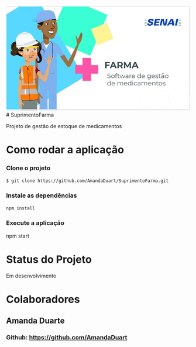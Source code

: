
<center>
  <img src="https://github.com/AmandaDuart/SuprimentoFarma/blob/main/src/public/img/Logo.jpg" width="900"></img>
</center>  
# SuprimentoFarma

Projeto de gestão de estoque de medicamentos

# Como rodar a aplicação

### Clone o projeto
```
$ git clone https://github.com/AmandaDuart/SuprimentoFarma.git
```
### Instale as dependências
 ```
 npm install
 
```
### Execute a aplicação
 npm start

# Status do Projeto

Em desenvolvimento

# Colaboradores

## Amanda Duarte
### Github: https://github.com/AmandaDuart

